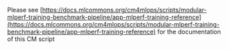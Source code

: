 Please see [https://docs.mlcommons.org/cm4mlops/scripts/modular-mlperf-training-benchmark-pipeline/app-mlperf-training-reference](https://docs.mlcommons.org/cm4mlops/scripts/modular-mlperf-training-benchmark-pipeline/app-mlperf-training-reference) for the documentation of this CM script
